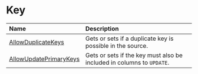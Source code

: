 # Key

| Name                               | Description                                                           |
|:-----------------------------------|:----------------------------------------------------------------------|
|[AllowDuplicateKeys](../options/allow-duplicate-keys.md)  | Gets or sets if a duplicate key is possible in the source. |
|[AllowUpdatePrimaryKeys](../options/allow-update-primary-keys.md)  | Gets or sets if the key must also be included in columns to `UPDATE`. |
